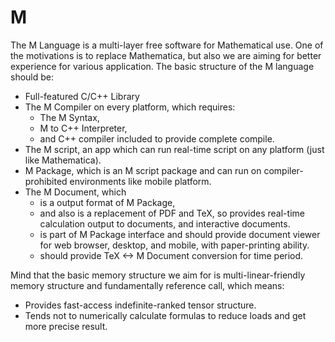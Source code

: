 # M
The M Language is a multi-layer free software for Mathematical use. One of the motivations is to replace Mathematica, but also we are aiming for better experience for various application. The basic structure of the M language should be:
* Full-featured C/C++ Library
* The M Compiler on every platform, which requires:
  * The M Syntax,
  * M to C++ Interpreter,
  * and C++ compiler included to provide complete compile.
* The M script, an app which can run real-time script on any platform (just like Mathematica).
* M Package, which is an M script package and can run on compiler-prohibited environments like mobile platform.
* The M Document, which 
  * is a output format of M Package,
  * and also is a replacement of PDF and TeX, so provides real-time calculation output to documents, and interactive documents.
  * is part of M Package interface and should provide document viewer for web browser, desktop, and mobile, with paper-printing ability.
  * should provide TeX <-> M Document conversion for time period.
  
Mind that the basic memory structure we aim for is multi-linear-friendly memory structure and fundamentally reference call, which means:
* Provides fast-access indefinite-ranked tensor structure.
* Tends not to numerically calculate formulas to reduce loads and get more precise result.
